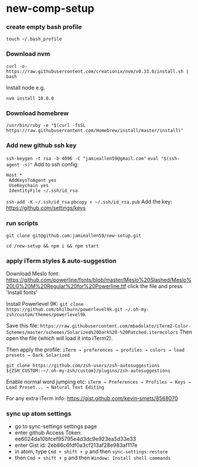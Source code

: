 new-comp-setup
==============

### create empty bash profile
`touch ~/.bash_profile`

### Download nvm
`curl -o- https://raw.githubusercontent.com/creationix/nvm/v0.33.0/install.sh | bash`

Install node e.g.

`nvm install 10.0.0`

### Download homebrew
`/usr/bin/ruby -e "$(curl -fsSL https://raw.githubusercontent.com/Homebrew/install/master/install)"`

### Add new github ssh key
`ssh-keygen -t rsa -b 4096 -C "jamieallen59@gmail.com"`
`eval "$(ssh-agent -s)"`
Add to ssh config:
```
Host *
 AddKeysToAgent yes
 UseKeychain yes
 IdentityFile ~/.ssh/id_rsa
 ```
`ssh-add -K ~/.ssh/id_rsa`
`pbcopy < ~/.ssh/id_rsa.pub`
Add the key: https://github.com/settings/keys

### run scripts
`git clone git@github.com:jamieallen59/new-setup.git`

`cd /new-setup && npm i && npm start`

### apply iTerm styles & auto-suggestion
Download Meslo font: https://github.com/powerline/fonts/blob/master/Meslo%20Slashed/Meslo%20LG%20M%20Regular%20for%20Powerline.ttf
click the file and press 'Install fonts'

Install Powerlevel 9K: 
`git clone https://github.com/bhilburn/powerlevel9k.git ~/.oh-my-zsh/custom/themes/powerlevel9k`

Save this file: 
`https://raw.githubusercontent.com/mbadolato/iTerm2-Color-Schemes/master/schemes/Solarized%20Dark%20-%20Patched.itermcolors`
Then open the file (which will load it into iTerm2).

Then apply the profile: 
`iTerm → preferences → profiles → colors → load presets → Dark Solarized`

`git clone https://github.com/zsh-users/zsh-autosuggestions ${ZSH_CUSTOM:-~/.oh-my-zsh/custom}/plugins/zsh-autosuggestions
`

Enable normal word jumping etc:
`iTerm → Preferences → Profiles → Keys → Load Preset... → Natural Text Editing`

For any extra iTerm info: https://gist.github.com/kevin-smets/8568070

### sync up atom settings
- go to sync-settings settings page
- enter github Access Token: ee6024da10bfcef95795e4d3dc9e923ea5d33e33
- enter Gist id: 2eb86c6fdf0a3cf213af28e983af117e
- in atom, type `Cmd + shift + p` and then `sync-settings:restore`
- then `Cmd + shift + p` and then `Window: Install shell commands`
